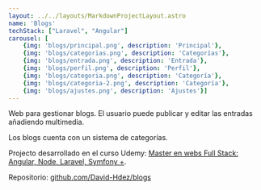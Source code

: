 ```yaml
---
layout: ../../layouts/MarkdownProjectLayout.astro
name: 'Blogs'
techStack: ["Laravel", "Angular"]
carousel: [
    {img: 'blogs/principal.png', description: 'Principal'}, 
    {img: 'blogs/categorias.png', description: 'Categorías'},
    {img: 'blogs/entrada.png', description: 'Entrada'},
    {img: 'blogs/perfil.png', description: 'Perfil'},
    {img: 'blogs/categoria.png', description: 'Categoría'},
    {img: 'blogs/categoria-2.png', description: 'Categoría'},
    {img: 'blogs/ajustes.png', description: 'Ajustes'}]
---
```


Web para gestionar blogs. El usuario puede publicar y editar las entradas añadiendo multimedia.

Los blogs cuenta con un sistema de categorías.

Projecto desarrollado en el curso Udemy: [Master en webs Full Stack: Angular, Node, Laravel, Symfony +](https://www.udemy.com/share/101WQU3@wKl6x7DL54Ic32MjHOw__itcuZymVlvVUq9I5huOp0DZ2QnyO_XV1o_0b-B9O2xx/). 

Repositorio: [github.com/David-Hdez/blogs](https://github.com/David-Hdez/blogs)
